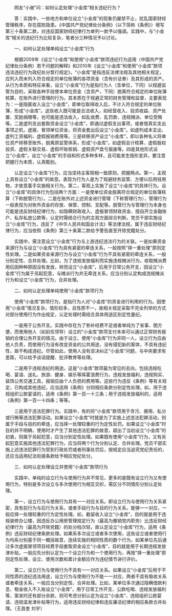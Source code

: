 　　网友“小谢”问：如何认定处理“小金库”相关违纪行为？

　　答：实践中，一些地方和单位设立“小金库”的现象仍屡禁不止，扰乱国家财经管理秩序，存在腐败隐患。《中国共产党纪律处分条例》（以下简称《条例》）增写第三十条第二款，对违反国家财经纪律行为单列一款予以强调。实践中，与“小金库”相关的违纪行为比较复杂，笔者分三种情况予以讨论。

　　一、如何认定处理单纯设立“小金库”行为

　　根据2009年《设立“小金库”和使用“小金库”款项违纪行为适用〈中国共产党纪律处分条例〉若干问题的解释》和2010年《设立“小金库”和使用“小金库”款项违法违纪行为政纪处分暂行规定》，“小金库”是指违反法律法规及其他相关规定，应列入而未列入符合规定的单位账簿的各项资金（含有价证券）及其形成的资产。从行为本质和特征来看，设立“小金库”行为是指行为人（含单位，下同）以规避监管为目的，采取各种手段使本单位资金（含资产，下同）脱离符合规定的单位账簿核算，在账外进行管理的行为。其本质在于规避正常的财务管理和监督，主要表现为：一是隐匿收入设立“小金库”，即单位取得收入后，不计入符合规定的单位账簿，形成“小金库”。这些收入既可能是合法收入，如经营收入、投资收益、资产处置、奖励捐赠等，也可能是违法收入，如乱收费、乱罚款、违规摊派、单位受贿等。二是虚列支出套取资金设立“小金库”，即通过虚假支出事项，或者借真实支出事项之机，虚报、冒领单位资金，将资金套出后设立“小金库”。如虚列成本支出、虚列工资福利、虚假报销费用等。三是转移资产设立“小金库”，即以各种名义将单位资产转移至账外，脱离原监管体系，形成“小金库”。如虚假会计核算、虚假股权投资、虚假关联交易、虚假坏账核销、虚假资产盘亏报废等。四是其他形式设立“小金库”。设立“小金库”的手段和形式多种多样，且可能发生隐形变异，要注意把握行为本质，认真甄别。

　　认定设立“小金库”行为，应当坚持主客观相一致原则，把握两点。第一，主观上具有设立“小金库”的故意。表现为行为人是为了规避财务监管、方便以后用钱用物，才故意着手实施相关行为。第二，客观上实施了设立“小金库”的具体行为。设立“小金库”的具体行为包括两个方面：一是使单位资金脱离符合规定的单位账簿核算（下称脱管行为）。二是在账外对上述资金进行管理（下称管理行为），管理行为一般表现为对账外资金的存放、保管、控制、支配等。脱管行为与管理行为本身也可能是违反财经纪律行为，如隐瞒财政收入、虚报冒领财政资金、擅自开立金融账户、私存私放公款等，认定时需结合行为的主观方面综合判断。党员干部实施设立“小金库”行为，违反了《中华人民共和国会计法》等法律法规，属于违反财经纪律行为，应当依照《条例》第三十条第二款给予警告直至开除党籍处分。

　　实践中，需注意设立“小金库”行为与上游违纪违法行为的关联。一是如果资金来源行为与设立“小金库”行为具有紧密的牵连关系，一般按照“择一重处理”原则定性处理。二是如果资金来源行为与设立“小金库”行为不具有紧密的牵连关系，一般分别定性、合并处理。比如，为了违规发放福利而实施违规摊派行为，收取摊派费用后因种种原因没有发放，转而设立“小金库”，后用于日常公务开支，因设立“小金库”行为属于另起犯意，与摊派行为并无牵连关系，应当分别认定构成违规摊派行为和设立“小金库”行为，合并处理。

　　二、如何认定处理单纯使用“小金库”款项行为

　　使用“小金库”款项行为，是指行为人对“小金库”的资金进行利用的行为。因使用“小金库”情况复杂，情形较多，且性质不一，故相关规定采取不完全列举的方式对部分使用行为作出规定，认定处理时需结合具体用途区别定性量纪。

　　一是用于公务开支。实践中存在为了弥补经费不足或者单纯为了省事、图方便，而使用他人（如前任领导）设立的“小金库”款项支付本来可以通过正常财务报销的合理公务开支的情况。由于设立、使用“小金库”行为非同一人，设立行为应由他人负责，而使用行为没有改变资金的公共用途，没有侵犯新的客体，不具有违纪性，故不构成违纪。尽管如此，使用人没有坚决纠正“小金库”问题，与中央要求有差距，可以给予谈话提醒、批评教育等处理。

　　二是用于违规违纪的用途。这是“小金库”款项最为常见的去向，包括违规吃喝、宴请、送礼、旅游、健身、娱乐等挥霍浪费行为，违规发放福利，违规购买、装饰公务交通工具，报销应由个人负担的费用等。这些行为违反《条例》等有关规定，已构成其他违纪，应当适用《条例》分则相应条款分别定性处理。如，用于违规组织公款宴请的，适用《条例》第一百一十三条；用于违规发放福利的，适用《条例》第一百一十四条；等等。

　　三是用于违法犯罪行为。实践中，有的将“小金库”款项用于贪污、挪用、私分或行贿等违法犯罪活动。如果设立“小金库”时就是为了实施上述违法犯罪活动，则属于手段与目的的牵连，应当择一处理较重的行为定性处罚。如果设立“小金库”时目的并不明确，使用时才产生了其他违法犯罪的故意，超出了当初设立“小金库”的初衷，则属于另起犯意，应当分别定性处理。如果既有使用“小金库”行为，又有另起犯意实施其他违法犯罪行为，应当将两个行为分别认定、合并处理。党员干部实施上述违法犯罪行为受到行政处罚或者刑事处罚后，按规定应当追究党纪责任的，还应当适用纪法衔接条款给予相应党纪处分。

　　三、如何认定处理设立并使用“小金库”款项行为

　　实践中，单纯的设立行为与使用行为并不常见，更多的是既有设立行为又有使用行为，特别是多次设立与多次使用行为相互交织，需区分不同情形分别认定处理。

　　第一，设立行为与使用行为具有一一对应关系。即设立行为与使用行为关系紧密，具有前行为与后行为关系，或者手段行为与目的行为关系，能够一一对应，一般应择一处理较重的行为定性处理。如，截留收入设立“小金库”，目的就是用于违规装修办公楼，因违反办公用房管理规定行为（最高为撤销党内职务）比违反财经纪律行为（最高为开除党籍）的处分档次轻，故认定设立“小金库”行为，适用《条例》违反财经纪律条款处理。如果系多次设立或者多次使用，这些设立或者使用行为均系分别基于同一概括故意，连续实施的相同性质的数个行为，如某单位先后通过多次虚报冒领项目经费手段套取资金设立“小金库”，目的就是用于长期违规发放津补贴，一般应先分别认定为一个设立行为和一个使用行为，再按“择一重处理”原则定性处理，设立、使用次数和累计金额应作为违纪情节进行评价。

　　第二，设立行为与使用行为不具有一一对应关系。如果设立“小金库”后用于不同性质的违纪违法用途，设立行为与使用行为不能一一对应，两者不具有吸收关系或者牵连关系，一般应当分别定性、合并处理。比如，某单位多次通过隐瞒借款利息、租金收入不入账设立“小金库”，用于日常工作开支、公款吃喝、违规发放福利等，案发时还有部分余款，则可考虑分别认定为设立“小金库”、违规组织公款宴请、违规滥发津补贴等行为，适用违反财经纪律和违反廉洁纪律的相应条款合并处理。（王昌奎 刘宇）